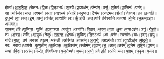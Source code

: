 

  
होता॑।अ॒ज॒नि॒ष्ट॒।चेत॑नः।पि॒ता।पि॒तृऽभ्यः॑।ऊ॒तये॑।प्र॒ऽयक्ष॑न्।जेन्य॑म्।वसु॑।श॒केम॑।वा॒जिनः॑।यम॑म्॥  
आ।यस्मि॑न्।स॒प्त।र॒श्मयः॑।त॒ताः।य॒ज्ञस्य॑।ने॒तरि॑।म॒नु॒ष्वत्।दैव्य॑म्।अ॒ष्ट॒मम्।पोता॑।विश्व॑म्।तत्।इ॒न्व॒ति॒॥  
द॒ध॒न्वे।वा॒।यत्।ई॒म्।अनु॑।वोच॑त्।ब्रह्मा॑णि।वेः।ऊँ॒ इति॑।तत्।परि॑।विश्वा॑नि।काव्या॑।ने॒मिः।च॒क्रम्ऽइ॑व।अ॒भ॒व॒त्॥  
सा॒कम्।हि।शुचि॑ना॒।शुचिः॑।प्र॒ऽशा॒स्ता।क्रतु॑ना।अज॑नि।वि॒द्वान्।अ॒स्य॒।व्र॒ता।ध्रु॒वा।व॒याःऽइ॑व।अनु॑।रो॒ह॒ते॒॥  
ताः।अ॒स्य॒।वर्ण॑म्।आ॒युवः॑।नेष्टुः॑।स॒च॒न्त॒।धे॒नवः॑।कु॒वित्।ति॒सृऽभ्यः॑।आ।वर॑म्।स्वसा॑रः।याः।इ॒दम्।य॒युः॥  
यदि॑।मा॒तुः।उप॑।स्वसा॑।घृ॒तम्।भर॑न्ती।अस्थि॑त।तासा॑म्।अ॒ध्व॒र्युः।आऽग॑तौ।यवः॑।वृ॒ष्टीऽइ॑व।मो॒द॒ते॒॥  
स्वः।स्वाय॑।धाय॑से।कृ॒णु॒ताम्।ऋ॒त्विक्।ऋ॒त्विज॑म्।स्तोम॑म्।य॒ज्ञम्।च॒।आत्।अर॑म्।व॒नेम॑।र॒रि॒म।व॒यम्॥  
यथा॑।वि॒द्वान्।अर॑म्।कर॑त्।विश्वे॑भ्यः।य॒ज॒तेभ्यः॑।अ॒यम्।अ॒ग्ने॒।त्वे इति॑।अपि॑।यम्।य॒ज्ञम्।च॒कृ॒म।व॒यम्॥  
